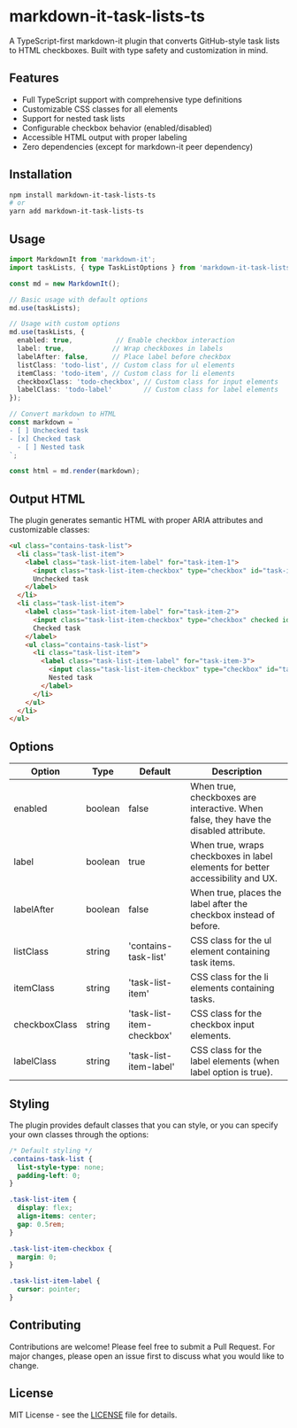 # markdown-it-task-lists-ts

A TypeScript-first markdown-it plugin that converts GitHub-style task lists to HTML checkboxes. Built with type safety and customization in mind.

## Features

- Full TypeScript support with comprehensive type definitions
- Customizable CSS classes for all elements
- Support for nested task lists
- Configurable checkbox behavior (enabled/disabled)
- Accessible HTML output with proper labeling
- Zero dependencies (except for markdown-it peer dependency)

## Installation

```bash
npm install markdown-it-task-lists-ts
# or
yarn add markdown-it-task-lists-ts
```

## Usage

```typescript
import MarkdownIt from 'markdown-it';
import taskLists, { type TaskListOptions } from 'markdown-it-task-lists-ts';

const md = new MarkdownIt();

// Basic usage with default options
md.use(taskLists);

// Usage with custom options
md.use(taskLists, {
  enabled: true,           // Enable checkbox interaction
  label: true,            // Wrap checkboxes in labels
  labelAfter: false,      // Place label before checkbox
  listClass: 'todo-list', // Custom class for ul elements
  itemClass: 'todo-item', // Custom class for li elements
  checkboxClass: 'todo-checkbox', // Custom class for input elements
  labelClass: 'todo-label'        // Custom class for label elements
});

// Convert markdown to HTML
const markdown = `
- [ ] Unchecked task
- [x] Checked task
  - [ ] Nested task
`;

const html = md.render(markdown);
```

## Output HTML

The plugin generates semantic HTML with proper ARIA attributes and customizable classes:

```html
<ul class="contains-task-list">
  <li class="task-list-item">
    <label class="task-list-item-label" for="task-item-1">
      <input class="task-list-item-checkbox" type="checkbox" id="task-item-1">
      Unchecked task
    </label>
  </li>
  <li class="task-list-item">
    <label class="task-list-item-label" for="task-item-2">
      <input class="task-list-item-checkbox" type="checkbox" checked id="task-item-2">
      Checked task
    </label>
    <ul class="contains-task-list">
      <li class="task-list-item">
        <label class="task-list-item-label" for="task-item-3">
          <input class="task-list-item-checkbox" type="checkbox" id="task-item-3">
          Nested task
        </label>
      </li>
    </ul>
  </li>
</ul>
```

## Options

| Option | Type | Default | Description |
|--------|------|---------|-------------|
| enabled | boolean | false | When true, checkboxes are interactive. When false, they have the disabled attribute. |
| label | boolean | true | When true, wraps checkboxes in label elements for better accessibility and UX. |
| labelAfter | boolean | false | When true, places the label after the checkbox instead of before. |
| listClass | string | 'contains-task-list' | CSS class for the ul element containing task items. |
| itemClass | string | 'task-list-item' | CSS class for the li elements containing tasks. |
| checkboxClass | string | 'task-list-item-checkbox' | CSS class for the checkbox input elements. |
| labelClass | string | 'task-list-item-label' | CSS class for the label elements (when label option is true). |

## Styling

The plugin provides default classes that you can style, or you can specify your own classes through the options:

```css
/* Default styling */
.contains-task-list {
  list-style-type: none;
  padding-left: 0;
}

.task-list-item {
  display: flex;
  align-items: center;
  gap: 0.5rem;
}

.task-list-item-checkbox {
  margin: 0;
}

.task-list-item-label {
  cursor: pointer;
}
```

## Contributing

Contributions are welcome! Please feel free to submit a Pull Request. For major changes, please open an issue first to discuss what you would like to change.

## License

MIT License - see the [LICENSE](LICENSE) file for details.
